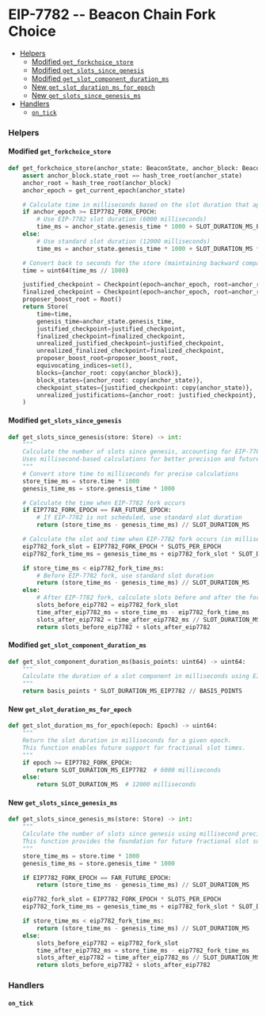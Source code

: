# EIP-7782 -- Beacon Chain Fork Choice

<!-- mdformat-toc start --slug=github --no-anchors --maxlevel=6 --minlevel=2 -->

- [Helpers](#helpers)
  - [Modified `get_forkchoice_store`](#modified-get_forkchoice_store)
  - [Modified `get_slots_since_genesis`](#modified-get_slots_since_genesis)
  - [Modified `get_slot_component_duration_ms`](#modified-get_slot_component_duration_ms)
  - [New `get_slot_duration_ms_for_epoch`](#new-get_slot_duration_ms_for_epoch)
  - [New `get_slots_since_genesis_ms`](#new-get_slots_since_genesis_ms)
- [Handlers](#handlers)
  - [`on_tick`](#on_tick)

<!-- mdformat-toc end -->

### Helpers

#### Modified `get_forkchoice_store`

```python
def get_forkchoice_store(anchor_state: BeaconState, anchor_block: BeaconBlock) -> Store:
    assert anchor_block.state_root == hash_tree_root(anchor_state)
    anchor_root = hash_tree_root(anchor_block)
    anchor_epoch = get_current_epoch(anchor_state)

    # Calculate time in milliseconds based on the slot duration that applies to the anchor epoch
    if anchor_epoch >= EIP7782_FORK_EPOCH:
        # Use EIP-7782 slot duration (6000 milliseconds)
        time_ms = anchor_state.genesis_time * 1000 + SLOT_DURATION_MS_EIP7782 * anchor_state.slot
    else:
        # Use standard slot duration (12000 milliseconds)
        time_ms = anchor_state.genesis_time * 1000 + SLOT_DURATION_MS * anchor_state.slot

    # Convert back to seconds for the store (maintaining backward compatibility)
    time = uint64(time_ms // 1000)

    justified_checkpoint = Checkpoint(epoch=anchor_epoch, root=anchor_root)
    finalized_checkpoint = Checkpoint(epoch=anchor_epoch, root=anchor_root)
    proposer_boost_root = Root()
    return Store(
        time=time,
        genesis_time=anchor_state.genesis_time,
        justified_checkpoint=justified_checkpoint,
        finalized_checkpoint=finalized_checkpoint,
        unrealized_justified_checkpoint=justified_checkpoint,
        unrealized_finalized_checkpoint=finalized_checkpoint,
        proposer_boost_root=proposer_boost_root,
        equivocating_indices=set(),
        blocks={anchor_root: copy(anchor_block)},
        block_states={anchor_root: copy(anchor_state)},
        checkpoint_states={justified_checkpoint: copy(anchor_state)},
        unrealized_justifications={anchor_root: justified_checkpoint},
    )
```

#### Modified `get_slots_since_genesis`

```python
def get_slots_since_genesis(store: Store) -> int:
    """
    Calculate the number of slots since genesis, accounting for EIP-7782 slot duration changes.
    Uses millisecond-based calculations for better precision and future fractional slot support.
    """
    # Convert store time to milliseconds for precise calculations
    store_time_ms = store.time * 1000
    genesis_time_ms = store.genesis_time * 1000

    # Calculate the time when EIP-7782 fork occurs
    if EIP7782_FORK_EPOCH == FAR_FUTURE_EPOCH:
        # If EIP-7782 is not scheduled, use standard slot duration
        return (store_time_ms - genesis_time_ms) // SLOT_DURATION_MS

    # Calculate the slot and time when EIP-7782 fork occurs (in milliseconds)
    eip7782_fork_slot = EIP7782_FORK_EPOCH * SLOTS_PER_EPOCH
    eip7782_fork_time_ms = genesis_time_ms + eip7782_fork_slot * SLOT_DURATION_MS

    if store_time_ms < eip7782_fork_time_ms:
        # Before EIP-7782 fork, use standard slot duration
        return (store_time_ms - genesis_time_ms) // SLOT_DURATION_MS
    else:
        # After EIP-7782 fork, calculate slots before and after the fork
        slots_before_eip7782 = eip7782_fork_slot
        time_after_eip7782_ms = store_time_ms - eip7782_fork_time_ms
        slots_after_eip7782 = time_after_eip7782_ms // SLOT_DURATION_MS_EIP7782
        return slots_before_eip7782 + slots_after_eip7782
```

#### Modified `get_slot_component_duration_ms`

```python
def get_slot_component_duration_ms(basis_points: uint64) -> uint64:
    """
    Calculate the duration of a slot component in milliseconds using EIP-7782 slot duration.
    """
    return basis_points * SLOT_DURATION_MS_EIP7782 // BASIS_POINTS
```

#### New `get_slot_duration_ms_for_epoch`

```python
def get_slot_duration_ms_for_epoch(epoch: Epoch) -> uint64:
    """
    Return the slot duration in milliseconds for a given epoch.
    This function enables future support for fractional slot times.
    """
    if epoch >= EIP7782_FORK_EPOCH:
        return SLOT_DURATION_MS_EIP7782  # 6000 milliseconds
    else:
        return SLOT_DURATION_MS  # 12000 milliseconds
```

#### New `get_slots_since_genesis_ms`

```python
def get_slots_since_genesis_ms(store: Store) -> int:
    """
    Calculate the number of slots since genesis using millisecond precision.
    This function provides the foundation for future fractional slot support.
    """
    store_time_ms = store.time * 1000
    genesis_time_ms = store.genesis_time * 1000

    if EIP7782_FORK_EPOCH == FAR_FUTURE_EPOCH:
        return (store_time_ms - genesis_time_ms) // SLOT_DURATION_MS

    eip7782_fork_slot = EIP7782_FORK_EPOCH * SLOTS_PER_EPOCH
    eip7782_fork_time_ms = genesis_time_ms + eip7782_fork_slot * SLOT_DURATION_MS

    if store_time_ms < eip7782_fork_time_ms:
        return (store_time_ms - genesis_time_ms) // SLOT_DURATION_MS
    else:
        slots_before_eip7782 = eip7782_fork_slot
        time_after_eip7782_ms = store_time_ms - eip7782_fork_time_ms
        slots_after_eip7782 = time_after_eip7782_ms // SLOT_DURATION_MS_EIP7782
        return slots_before_eip7782 + slots_after_eip7782
```

### Handlers

#### `on_tick`
